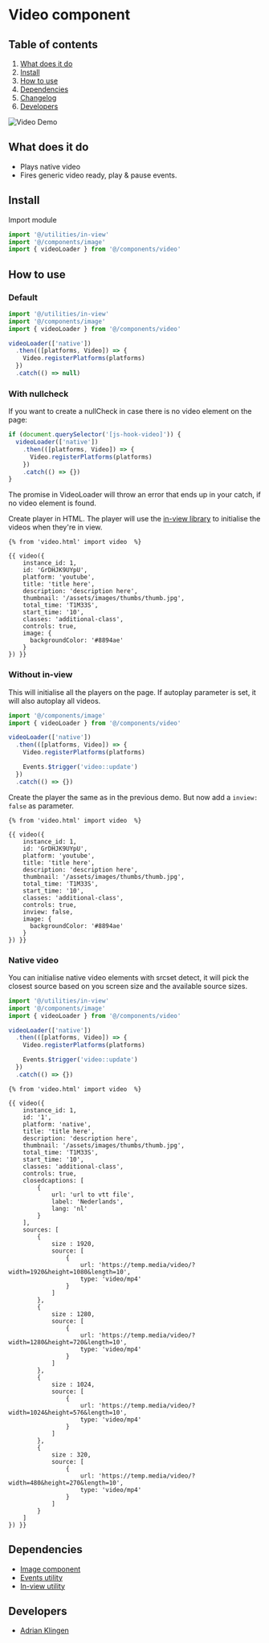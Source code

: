 # Video component

## Table of contents

1. [What does it do](#markdown-header-what-does-it-do)
2. [Install](#markdown-header-install)
3. [How to use](#markdown-header-how-to-use)
4. [Dependencies](#markdown-header-dependencies)
5. [Changelog](#markdown-header-changelog)
6. [Developers](#markdown-header-developers)

![Video Demo](https://media.giphy.com/media/7AaqrqQUPys39wn1CN/giphy.gif)

## What does it do

- Plays native video
- Fires generic video ready, play & pause events.

## Install

Import module

```javascript
import '@/utilities/in-view'
import '@/components/image'
import { videoLoader } from '@/components/video'
```

## How to use

### Default

```javascript
import '@/utilities/in-view'
import '@/components/image'
import { videoLoader } from '@/components/video'

videoLoader(['native'])
  .then(([platforms, Video]) => {
    Video.registerPlatforms(platforms)
  })
  .catch(() => null)
```

### With nullcheck

If you want to create a nullCheck in case there is no video element on the page:

```javascript
if (document.querySelector('[js-hook-video]')) {
  videoLoader(['native'])
    .then(([platforms, Video]) => {
      Video.registerPlatforms(platforms)
    })
    .catch(() => {})
}
```

The promise in VideoLoader will throw an error that ends up in your catch, if no video element is found.

Create player in HTML. The player will use the [in-view library](/utilities/in-view/) to initialise the videos when they're in view.

```htmlmixed
{% from 'video.html' import video  %}

{{ video({
    instance_id: 1,
    id: 'GrDHJK9UYpU',
    platform: 'youtube',
    title: 'title here',
    description: 'description here',
    thumbnail: '/assets/images/thumbs/thumb.jpg',
    total_time: 'T1M33S',
    start_time: '10',
    classes: 'additional-class',
    controls: true,
    image: {
      backgroundColor: '#8894ae'
    }
}) }}
```

### Without in-view

This will initialise all the players on the page. If autoplay parameter is set, it will also autoplay all videos.

```javascript
import '@/components/image'
import { videoLoader } from '@/components/video'

videoLoader(['native'])
  .then(([platforms, Video]) => {
    Video.registerPlatforms(platforms)

    Events.$trigger('video::update')
  })
  .catch(() => {})
```

Create the player the same as in the previous demo. But now add a `inview: false` as parameter.

```htmlmixed
{% from 'video.html' import video  %}

{{ video({
    instance_id: 1,
    id: 'GrDHJK9UYpU',
    platform: 'youtube',
    title: 'title here',
    description: 'description here',
    thumbnail: '/assets/images/thumbs/thumb.jpg',
    total_time: 'T1M33S',
    start_time: '10',
    classes: 'additional-class',
    controls: true,
    inview: false,
    image: {
      backgroundColor: '#8894ae'
    }
}) }}
```

### Native video

You can initialise native video elements with srcset detect, it will pick the closest source based on you screen size and the available source sizes.

```javascript
import '@/utilities/in-view'
import '@/components/image'
import { videoLoader } from '@/components/video'

videoLoader(['native'])
  .then(([platforms, Video]) => {
    Video.registerPlatforms(platforms)

    Events.$trigger('video::update')
  })
  .catch(() => {})
```

```htmlmixed
{% from 'video.html' import video  %}

{{ video({
    instance_id: 1,
    id: '1',
    platform: 'native',
    title: 'title here',
    description: 'description here',
    thumbnail: '/assets/images/thumbs/thumb.jpg',
    total_time: 'T1M33S',
    start_time: '10',
    classes: 'additional-class',
    controls: true,
    closedcaptions: [
        {
            url: 'url to vtt file',
            label: 'Nederlands',
            lang: 'nl'
        }
    ],
    sources: [
        {
            size : 1920,
            source: [
                {
                    url: 'https://temp.media/video/?width=1920&height=1080&length=10',
                    type: 'video/mp4'
                }
            ]
        },
        {
            size : 1280,
            source: [
                {
                    url: 'https://temp.media/video/?width=1280&height=720&length=10',
                    type: 'video/mp4'
                }
            ]
        },
        {
            size : 1024,
            source: [
                {
                    url: 'https://temp.media/video/?width=1024&height=576&length=10',
                    type: 'video/mp4'
                }
            ]
        },
        {
            size : 320,
            source: [
                {
                    url: 'https://temp.media/video/?width=480&height=270&length=10',
                    type: 'video/mp4'
                }
            ]
        }
    ]
}) }}
```

## Dependencies

- [Image component](/components/image/)
- [Events utility](/utilities/events/)
- [In-view utility](/utilities/in-view/)

## Developers

- [Adrian Klingen](mailto:adrian.klingen@deptagency.com)
